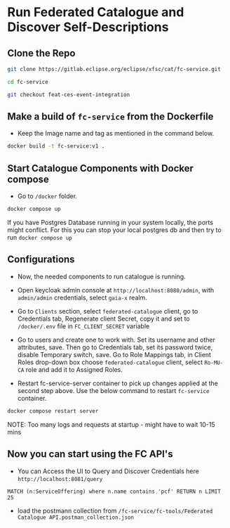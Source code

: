 # Run Federated Catalogue and Discover Self-Descriptions

## Clone the Repo

```sh
git clone https://gitlab.eclipse.org/eclipse/xfsc/cat/fc-service.git
```

```sh
cd fc-service
```

```sh
git checkout feat-ces-event-integration
```

## Make a build of `fc-service` from the Dockerfile

-   Keep the Image name and tag as mentioned in the command below.

```sh
docker build -t fc-service:v1 .
```

## Start Catalogue Components with Docker compose

-   Go to `/docker` folder.

```sh
docker compose up
```

If you have Postgres Database running in your system locally, the ports might conflict. For this you can stop your local postgres db and then try to run `docker compose up`

## Configurations

-   Now, the needed components to run catalogue is running.

-   Open keycloak admin console at `http://localhost:8080/admin`, with `admin/admin` credentials, select `gaia-x` realm.

-   Go to `Clients` section, select `federated-catalogue` client, go to Credentials tab, Regenerate client Secret, copy it and set to `/docker/.env` file in `FC_CLIENT_SECRET` variable

-   Go to users and create one to work with. Set its username and other attributes, save. Then go to Credentials tab, set its password twice, disable Temporary switch, save. Go to Role Mappings tab, in Client Roles drop-down box choose `federated-catalogue` client, select `Ro-MU-CA` role and add it to Assigned Roles.

-   Restart fc-service-server container to pick up changes applied at the second step above. Use the below command to restart `fc-service` container.

```sh
docker compose restart server
```

NOTE: Too many logs and requests at startup - might have to wait 10-15 mins

## Now you can start using the FC API's

-   You can Access the UI to Query and Discover Credentials here `http://localhost:8081/query`

```
MATCH (n:ServiceOffering) where n.name contains 'pcf' RETURN n LIMIT 25
```

-   load the postmann collection from `/fc-service/fc-tools/Federated Catalogue API.postman_collection.json`
